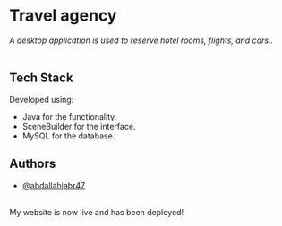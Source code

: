 # Travel agency


_A desktop application is used to reserve hotel rooms, flights, and cars.._
<br><br>


## Tech Stack

Developed using:
- Java for the functionality.
- SceneBuilder for the interface.
- MySQL for the database.



## Authors

- [@abdallahjabr47](https://www.github.com/abdallahjabr47)

<br>My website is now live and has been deployed!
